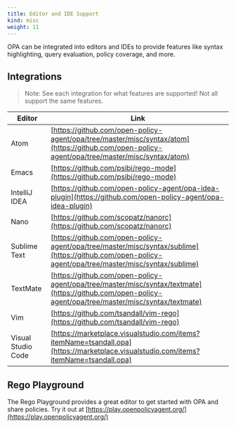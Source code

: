 ```yaml
---
title: Editor and IDE Support
kind: misc
weight: 11
---
```


OPA can be integrated into editors and IDEs to provide features like syntax highlighting, query
evaluation, policy coverage, and more.

## Integrations

> Note: See each integration for what features are supported! Not all support the same features.

| Editor | Link |
| --- | --- |
| Atom | [https://github.com/open-policy-agent/opa/tree/master/misc/syntax/atom](https://github.com/open-policy-agent/opa/tree/master/misc/syntax/atom) |
| Emacs | [https://github.com/psibi/rego-mode](https://github.com/psibi/rego-mode) |
| IntelliJ IDEA | [https://github.com/open-policy-agent/opa-idea-plugin](https://github.com/open-policy-agent/opa-idea-plugin) |
| Nano | [https://github.com/scopatz/nanorc](https://github.com/scopatz/nanorc) |
| Sublime Text | [https://github.com/open-policy-agent/opa/tree/master/misc/syntax/sublime](https://github.com/open-policy-agent/opa/tree/master/misc/syntax/sublime) |
| TextMate | [https://github.com/open-policy-agent/opa/tree/master/misc/syntax/textmate](https://github.com/open-policy-agent/opa/tree/master/misc/syntax/textmate) |
| Vim | [https://github.com/tsandall/vim-rego](https://github.com/tsandall/vim-rego) |
| Visual Studio Code | [https://marketplace.visualstudio.com/items?itemName=tsandall.opa](https://marketplace.visualstudio.com/items?itemName=tsandall.opa) |

## Rego Playground

The Rego Playground provides a great editor to get started with OPA and share policies. Try it out at [https://play.openpolicyagent.org/](https://play.openpolicyagent.org/)
